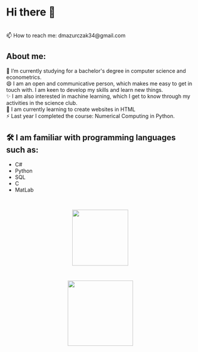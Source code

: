 # Hi there 👋

 <br />
📫 How to reach me: dmazurczak34@gmail.com
 <br />

## About me:
🔭 I’m currently studying for a bachelor's degree in computer science and econometrics. <br />
😄 I am an open and communicative person, which makes me easy to get in touch with. I am keen to develop my skills and learn new things. <br />
✨ I am also interested in machine learning, which I get to know through my activities in the science club.<br />
🌱 I am currently learning to create websites in HTML<br />
⚡ Last year I completed the course: Numerical Computing in Python.

## 🛠 I am familiar with programming languages such as:
* C#
* Python
* SQL
* C
* MatLab
<br />

<p align='center'>
   <a href="https://github.com/DianaMazurczak/github-readme-stats">
       <img height=150 src="https://github-readme-stats.vercel.app/api/top-langs/?username=DianaMazurczak&layout=compact"/></a>
</p>

<div align="center" style="margin: 40px 0">
   <a href="https://github.com/DianaMazurczak/github-profile-views-counter">
       <img width="175px" src="https://komarev.com/ghpvc/?username=DianaMazurczak&color=DE002D">
   </a>
</div>
